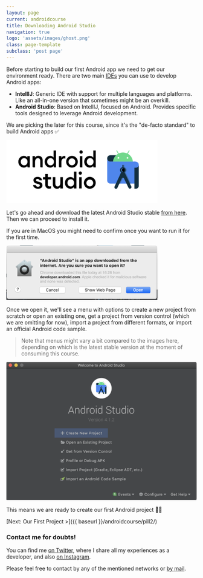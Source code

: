```yaml
---
layout: page
current: androidcourse
title: Downloading Android Studio
navigation: true
logo: 'assets/images/ghost.png'
class: page-template
subclass: 'post page'
---
```


Before starting to build our first Android app we need to get our environment ready. There are two main [IDEs](https://en.wikipedia.org/wiki/Integrated_development_environment) you can use to develop Android apps:

* **IntellIJ**: Generic IDE with support for multiple languages and platforms. Like an all-in-one version that sometimes might be an overkill.
* **Android Studio**: Based on IntellIJ, focused on Android. Provides specific tools designed to leverage Android development.

We are picking the later for this course, since it's the "de-facto standard" to build Android apps ✅

<a href="https://developer.android.com/studio" target="_blank"><img src="../../assets/images/studio.png" style="width:400px;"/></a>

Let's go ahead and download the latest Android Studio stable <a target="_blank" href="https://developer.android.com/studio">from here</a>. Then we can proceed to install it.

If you are in MacOS you might need to confirm once you want to run it for the first time.

<img src="../../assets/images/android studio confirm execution.png" alt="Android Studio" style="width:400px;">

Once we open it, we'll see a menu with options to create a new project from scratch or open an existing one, get a project from version control (which we are omitting for now), import a project from different formats, or import an official Android code sample.

> Note that menus might vary a bit compared to the images here, depending on which is the latest stable version at the moment of consuming this course.

<img src="../../assets/images/android studio main menu.png" alt="Android Studio" style="width:600px;">

This means we are ready to create our first Android project 👏👏

[Next: Our First Project >]({{ baseurl }}/androidcourse/pill2/)

### Contact me for doubts!

You can find me [on Twitter](https://www.twitter.com/JorgeCastilloPR), where I share all my experiences as a developer, and also [on Instagram](https://www.instagram.com/jorgecastillopr).


Please feel free to contact by any of the mentioned networks or [by mail](mailto:jorge.castillo.prz@gmail.com).
